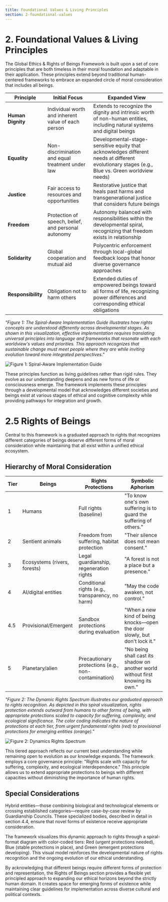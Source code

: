 ```yaml
---
title: Foundational Values & Living Principles
section: 2-foundational-values
---
```


# 2. Foundational Values & Living Principles

The Global Ethics & Rights of Beings Framework is built upon a set of core principles that are both timeless in their moral foundation and adaptable in their application. These principles extend beyond traditional human-centered frameworks to embrace an expanded circle of moral consideration that includes all beings.

| **Principle** | **Initial Focus** | **Expanded View** |
|---------------|-------------------|-------------------|
| **Human Dignity** | Individual worth and inherent value of each person | Extends to recognize the dignity and intrinsic worth of non-human entities, including natural systems and digital beings |
| **Equality** | Non-discrimination and equal treatment under law | Developmental-stage-sensitive equity that acknowledges different needs at different evolutionary stages (e.g., Blue vs. Green worldview needs) |
| **Justice** | Fair access to resources and opportunities | Restorative justice that heals past harms and transgenerational justice that considers future beings |
| **Freedom** | Protection of speech, belief, and personal autonomy | Autonomy balanced with responsibilities within the developmental spiral, recognizing that freedom exists in relationship |
| **Solidarity** | Global cooperation and mutual aid | Polycentric enforcement through local-global feedback loops that honor diverse governance approaches |
| **Responsibility** | Obligation not to harm others | Extended duties of empowered beings toward all forms of life, recognizing power differences and corresponding ethical obligations |

*"Figure 1: The Spiral-Aware Implementation Guide illustrates how rights concepts are understood differently across developmental stages. As shown in this visualization, effective implementation requires translating universal principles into language and frameworks that resonate with each worldview's values and priorities. This approach recognizes that sustainable change must meet people where they are while inviting evolution toward more integrated perspectives."*

![Figure 1: Spiral-Aware Implementation Guide](/framework/ethics/spiral-aware-implementation.svg)

These principles function as living guidelines rather than rigid rules. They evolve as our understanding deepens and as new forms of life or consciousness emerge. The framework implements these principles through a developmental model that acknowledges different societies and beings exist at various stages of ethical and cognitive complexity while providing pathways for integration and growth.

# 2.5 Rights of Beings

Central to this framework is a graduated approach to rights that recognizes different categories of beings deserve different forms of moral consideration while maintaining that all exist within a unified ethical ecosystem.

## Hierarchy of Moral Consideration

| **Tier** | **Beings** | **Rights Protections** | **Symbolic Aphorism** |
|----------|------------|------------------------|------------------------|
| 1 | Humans | Full rights (baseline) | "To know one's own suffering is to guard the suffering of others." |
| 2 | Sentient animals | Freedom from suffering, habitat protection | "Their silence does not mean consent." |
| 3 | Ecosystems (rivers, forests) | Legal guardianship, regeneration rights | "A forest is not a place but a presence." |
| 4 | AI/digital entities | Conditional rights (e.g., transparency, no harm) | "May the code awaken, not control." |
| 4.5 | Provisional/Emergent | Sandbox protections during evaluation | "When a new kind of being knocks—open the door slowly, but don't lock it." |
| 5 | Planetary/alien | Precautionary protections (e.g., non-contamination) | "No being shall cast its shadow on another world without first knowing its own." |

*"Figure 2: The Dynamic Rights Spectrum illustrates our graduated approach to rights recognition. As depicted in this spiral visualization, rights protection extends outward from humans to other forms of being, with appropriate protections scaled to capacity for suffering, complexity, and ecological significance. The color coding indicates the nature of protections at each tier, from urgent fundamental rights (red) to provisional protections for emerging entities (orange)."*

![Figure 2: Dynamics Rights Spectrum](/framework/ethics/dynamic-rights-spectrum.svg)

This tiered approach reflects our current best understanding while remaining open to evolution as our knowledge expands. The framework employs a core governance principle: "Rights scale with capacity for suffering, complexity, and ecological interdependence." This principle allows us to extend appropriate protections to beings with different capacities without diminishing the importance of human rights.

## Special Considerations

Hybrid entities—those combining biological and technological elements or crossing established categories—require case-by-case review by Guardianship Councils. These specialized bodies, described in detail in section 4.4, ensure that novel forms of existence receive appropriate consideration.

The framework visualizes this dynamic approach to rights through a spiral-format diagram with color-coded tiers: Red (urgent protections needed), Blue (stable protections in place), and Green (emergent protections developing). This visual model reinforces the developmental nature of rights recognition and the ongoing evolution of our ethical understanding.

By acknowledging that different beings require different forms of protection and representation, the Rights of Beings section provides a flexible yet principled approach to expanding our ethical horizons beyond the strictly human domain. It creates space for emerging forms of existence while maintaining clear guidelines for implementation across diverse cultural and political contexts.


